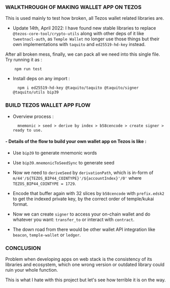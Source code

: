 ### WALKTHROUGH OF MAKING WALLET APP ON TEZOS
This is used mainly to test how broken, all Tezos wallet related libraries are.

- Update 14th, April 2022:
I have found new stable libraries to replace `@tezos-core-tool/crypto-utils` along with other deps of it like `tweetnacl-auth`, as `Temple Wallet` no longer use those things but their own implementations with `taquito` and `ed25519-hd-key` instead.

After all broken mess, finally, we can pack all we need into this single file. Try running it as :

        npm run test
    
- Install deps on any import :

        npm i ed25519-hd-key @taquito/taquito @taquito/signer @taquito/utils bip39
    

### BUILD TEZOS WALLET APP FLOW  
- Overview process : 

        mnemonic > seed > derive by index > b58cencode > create signer > ready to use.

#### - Details of the flow to build your own wallet app on Tezos is like :

- Use `bip39` to generate mnemonic words

- Use `bip39.mnemonicToSeedSync` to generate seed

- Now we need to `deriveSeed` by `derivationPath`, which is in-form of `m/44'/${TEZOS_BIP44_COINTYPE}'/${accountIndex}'/0'` where `TEZOS_BIP44_COINTYPE = 1729`.

- Encode that buffer again with 32 slices by `b58cencode` with `prefix.edsk2` to get the indexed private key, by the correct order of temple/kukai format.

- Now we can create `signer` to access your on-chain wallet and do whatever you want: `transfer_to` or interact with `contract`.

- The down road from there would be other wallet API integration like `beacon`, `temple-wallet` or `ledger`.

### CONCLUSION
Problem when developing apps on web stack is the consistency of its libraries and ecosystem, which one wrong version or outdated library could ruin your whole function.

This is what I hate with this project but let's see how terrible it is on the way.
